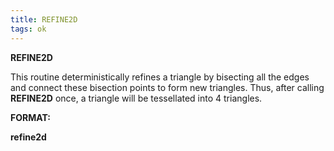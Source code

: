 ```yaml
---
title: REFINE2D
tags: ok
--- 
```


**REFINE2D**

  This routine deterministically refines a triangle by bisecting all
  the edges and connect these bisection points to form new triangles.
  Thus, after calling **REFINE2D** once, a triangle will be
  tessellated into 4 triangles.

 **FORMAT:**

  **refine2d**
